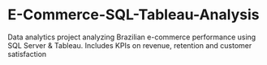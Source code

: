 # E-Commerce-SQL-Tableau-Analysis
Data analytics project analyzing Brazilian e-commerce performance using SQL Server &amp; Tableau. Includes KPIs on revenue, retention  and customer satisfaction
